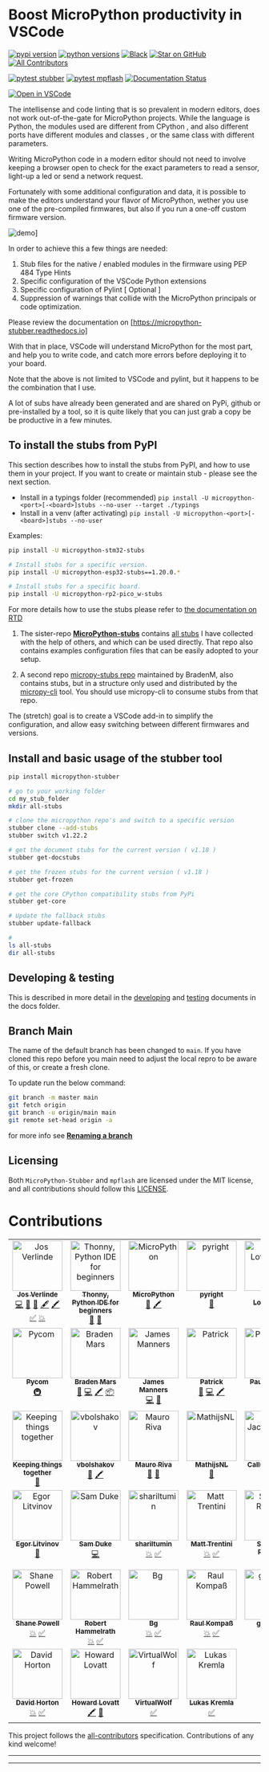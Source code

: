 # Boost MicroPython productivity in VSCode
 
  [![pypi version](https://badgen.net/pypi/v/micropython-stubber)](https://pypi.org/project/micropython-stubber/)
  [![python versions](https://badgen.net/pypi/python/micropython-stubber)](https://badgen.net/pypi/python/micropython-stubber)
  [![Black](https://img.shields.io/badge/code%20style-black-000000.svg)](https://github.com/python/black "Black badge")
  [![Star on GitHub](https://img.shields.io/github/stars/josverl/micropython-stubber.svg?style=social)](https://github.com/josverl/micropython-stubber/stargazers)
  [![All Contributors](https://img.shields.io/badge/all_contributors-19-green.svg?style=flat-square)](#Contributions)
  <!-- break -->
  [![pytest stubber](https://github.com/Josverl/micropython-stubber/actions/workflows/pytest.yml/badge.svg)](https://github.com/Josverl/micropython-stubber/actions/workflows/pytest.yml)
  [![pytest mpflash](https://github.com/Josverl/micropython-stubber/actions/workflows/pytest_mpflash.yml/badge.svg)](https://github.com/Josverl/micropython-stubber/actions/workflows/pytest_mpflash.yml)
  [![Documentation Status](https://readthedocs.org/projects/micropython-stubber/badge/?version=latest)](https://micropython-stubber.readthedocs.io/en/latest/?badge=latest "Document build status badge")
  <!-- break -->
  [![Open in VSCode](https://img.shields.io/static/v1?logo=visualstudiocode&label=&message=Open%20in%20Visual%20Studio%20Code&labelColor=2c2c32&color=007acc&logoColor=007acc
)](https://open.vscode.dev/josverl/micropython-stubber)
  
The intellisense and code linting that is so prevalent in modern editors, does not work out-of-the-gate for MicroPython projects.
While the language is Python, the modules used are different from CPython , and also different ports have different modules and classes , or the same class with different parameters.

Writing MicroPython code in a modern editor should not need to involve keeping a browser open to check for the exact parameters to read a sensor, light-up a led or send a network request.

Fortunately with some additional configuration and data, it is possible to make the editors understand your flavor of MicroPython, wether you use one of the pre-compiled firmwares, but also if you run a one-off custom firmware version.


![demo][]]

In order to achieve this a few things are needed:
1) Stub files for the native / enabled modules in the firmware using PEP 484 Type Hints
2) Specific configuration of the VSCode Python extensions 
3) Specific configuration of Pylint [ Optional ]
4) Suppression of warnings that collide with the MicroPython principals or code optimization.

Please review the documentation on [https://micropython-stubber.readthedocs.io]  

With that in place, VSCode will understand MicroPython for the most part, and help you to write code, and catch more errors before deploying it to your board. 

Note that the above is not limited to VSCode and pylint, but it happens to be the combination that I use. 

A lot of subs have already been generated and are shared on PyPi, github or pre-installed by a tool, so it is quite likely that you can just grab a copy be be productive in a few minutes.

## To install the stubs from PyPI
This section describes how to install the stubs from PyPI, and how to use them in your project.
If you want to create or maintain stub - please see the next section.

- Install in a typings folder (recommended) 
  `pip install -U micropython-<port>[-<board>]stubs --no-user --target ./typings`
- Install in a venv (after activating) 
  `pip install -U micropython-<port>[-<board>]stubs --no-user`

Examples:
``` bash
pip install -U micropython-stm32-stubs

# Install stubs for a specific version.
pip install -U micropython-esp32-stubs==1.20.0.*

# Install stubs for a specific board.
pip install -U micropython-rp2-pico_w-stubs
```

For more details how to use the stubs please refer to [the documentation on RTD](https://micropython-stubs.readthedocs.io/en/latest/20_using.html)


1. The sister-repo [**MicroPython-stubs**][stubs-repo] contains [all stubs][all-stubs] I have collected with the help of others, and which can be used directly.
That repo also contains examples configuration files that can be easily adopted to your setup.

2. A second repo [micropy-stubs repo][stubs-repo2] maintained by BradenM, also contains stubs, but in a structure only used and distributed by the [micropy-cli](#using-micropy-cli) tool.
You should use micropy-cli to consume stubs from that repo.

The (stretch) goal is to create a VSCode add-in to simplify the configuration, and allow easy switching between different firmwares and versions.


## Install and basic usage of the stubber tool

``` bash
pip install micropython-stubber

# go to your working folder 
cd my_stub_folder
mkdir all-stubs

# clone the micropython repo's and switch to a specific version 
stubber clone --add-stubs
stubber switch v1.22.2

# get the document stubs for the current version ( v1.18 )
stubber get-docstubs

# get the frozen stubs for the current version ( v1.18 )
stubber get-frozen

# get the core CPython compatibility stubs from PyPi 
stubber get-core

# Update the fallback stubs
stubber update-fallback

#
ls all-stubs
dir all-stubs
```


## Developing & testing 

This is described in more detail in the [developing](docs/developing.md) and [testing](docs/testing.md)  documents in the docs folder.

## Branch Main
The name of the default branch has been changed to `main`.
If you have cloned this repo before you main need to adjust the local repro to be aware of this, or create a fresh clone.

To update run the below command:  
``` bash
git branch -m master main                    
git fetch origin
git branch -u origin/main main                      
git remote set-head origin -a
```

for more info see [**Renaming a branch**](https://docs.github.com/en/repositories/configuring-branches-and-merges-in-your-repository/managing-branches-in-your-repository/renaming-a-branch#updating-a-local-clone-after-a-branch-name-changes)

## Licensing 

Both `MicroPython-Stubber` and `mpflash` are licensed under the MIT license, and all contributions should follow this [LICENSE](LICENSE).


# Contributions
<!-- spell-checker: disable -->

<!-- ALL-CONTRIBUTORS-LIST:START - Do not remove or modify this section -->
<!-- prettier-ignore-start -->
<!-- markdownlint-disable -->
<table>
  <tbody>
    <tr>
      <td align="center" valign="top" width="14.28%"><a href="https://github.com/Josverl"><img src="https://avatars2.githubusercontent.com/u/981654?v=4?s=100" width="100px;" alt="Jos Verlinde"/><br /><sub><b>Jos Verlinde</b></sub></a><br /><a href="https://github.com/Josverl/micropython-stubber/commits?author=josverl" title="Code">💻</a> <a href="#research-josverl" title="Research">🔬</a> <a href="#ideas-josverl" title="Ideas, Planning, & Feedback">🤔</a> <a href="#content-josverl" title="Content">🖋</a> <a href="#stubs-josverl" title="MicroPython stubs">🖍️</a> <a href="#test-josverl" title="Test">✅</a> <a href="#mpflash-josverl" title="mpflash">💥</a></td>
      <td align="center" valign="top" width="14.28%"><a href="https://thonny.org/"><img src="https://avatars1.githubusercontent.com/u/46202078?v=4?s=100" width="100px;" alt="Thonny, Python IDE for beginners"/><br /><sub><b>Thonny, Python IDE for beginners</b></sub></a><br /><a href="#ideas-thonny" title="Ideas, Planning, & Feedback">🤔</a> <a href="#research-thonny" title="Research">🔬</a></td>
      <td align="center" valign="top" width="14.28%"><a href="https://micropython.org/"><img src="https://avatars1.githubusercontent.com/u/6298560?v=4?s=100" width="100px;" alt="MicroPython"/><br /><sub><b>MicroPython</b></sub></a><br /><a href="#data-micropython" title="Data">🔣</a> <a href="#stubs-micropython" title="MicroPython stubs">🖍️</a></td>
      <td align="center" valign="top" width="14.28%"><a href="https://github.com/microsoft/pyright"><img src="https://avatars.githubusercontent.com/u/6154722?v=4?s=100" width="100px;" alt="pyright"/><br /><sub><b>pyright</b></sub></a><br /><a href="#tool-pyright" title="Tools">🔧</a></td>
      <td align="center" valign="top" width="14.28%"><a href="https://github.com/loboris"><img src="https://avatars3.githubusercontent.com/u/6280349?v=4?s=100" width="100px;" alt="Boris Lovosevic"/><br /><sub><b>Boris Lovosevic</b></sub></a><br /><a href="#data-loboris" title="Data">🔣</a> <a href="#stubs-loboris" title="MicroPython stubs">🖍️</a></td>
      <td align="center" valign="top" width="14.28%"><a href="https://github.com/pfalcon"><img src="https://avatars3.githubusercontent.com/u/500451?v=4?s=100" width="100px;" alt="Paul Sokolovsky"/><br /><sub><b>Paul Sokolovsky</b></sub></a><br /><a href="#data-pfalcon" title="Data">🔣</a> <a href="#stubs-pfalcon" title="MicroPython stubs">🖍️</a></td>
      <td align="center" valign="top" width="14.28%"><a href="https://github.com/pycopy"><img src="https://avatars0.githubusercontent.com/u/67273174?v=4?s=100" width="100px;" alt="pycopy"/><br /><sub><b>pycopy</b></sub></a><br /><a href="#data-pycopy" title="Data">🔣</a> <a href="#stubs-pycopy" title="MicroPython stubs">🖍️</a></td>
    </tr>
    <tr>
      <td align="center" valign="top" width="14.28%"><a href="https://github.com/pycom"><img src="https://avatars2.githubusercontent.com/u/16415153?v=4?s=100" width="100px;" alt="Pycom"/><br /><sub><b>Pycom</b></sub></a><br /><a href="#infra-pycom" title="Infrastructure (Hosting, Build-Tools, etc)">🚇</a></td>
      <td align="center" valign="top" width="14.28%"><a href="https://github.com/BradenM"><img src="https://avatars1.githubusercontent.com/u/5913808?v=4?s=100" width="100px;" alt="Braden Mars"/><br /><sub><b>Braden Mars</b></sub></a><br /><a href="https://github.com/Josverl/micropython-stubber/issues?q=author%3ABradenM" title="Bug reports">🐛</a> <a href="https://github.com/Josverl/micropython-stubber/commits?author=BradenM" title="Code">💻</a> <a href="#stubs-BradenM" title="MicroPython stubs">🖍️</a> <a href="#platform-BradenM" title="Packaging/porting to new platform">📦</a></td>
      <td align="center" valign="top" width="14.28%"><a href="https://binary.com.au/"><img src="https://avatars2.githubusercontent.com/u/175909?v=4?s=100" width="100px;" alt="James Manners"/><br /><sub><b>James Manners</b></sub></a><br /><a href="https://github.com/Josverl/micropython-stubber/commits?author=jmannau" title="Code">💻</a> <a href="https://github.com/Josverl/micropython-stubber/issues?q=author%3Ajmannau" title="Bug reports">🐛</a></td>
      <td align="center" valign="top" width="14.28%"><a href="http://patrickwalters.us/"><img src="https://avatars0.githubusercontent.com/u/4002194?v=4?s=100" width="100px;" alt="Patrick"/><br /><sub><b>Patrick</b></sub></a><br /><a href="https://github.com/Josverl/micropython-stubber/issues?q=author%3Aaskpatrickw" title="Bug reports">🐛</a> <a href="https://github.com/Josverl/micropython-stubber/commits?author=askpatrickw" title="Code">💻</a> <a href="#stubs-askpatrickw" title="MicroPython stubs">🖍️</a></td>
      <td align="center" valign="top" width="14.28%"><a href="https://opencollective.com/pythonseverywhere"><img src="https://avatars3.githubusercontent.com/u/16009100?v=4?s=100" width="100px;" alt="Paul m. p. P."/><br /><sub><b>Paul m. p. P.</b></sub></a><br /><a href="#ideas-pmp-p" title="Ideas, Planning, & Feedback">🤔</a> <a href="#research-pmp-p" title="Research">🔬</a></td>
      <td align="center" valign="top" width="14.28%"><a href="https://github.com/edreamleo"><img src="https://avatars0.githubusercontent.com/u/592928?v=4?s=100" width="100px;" alt="Edward K. Ream"/><br /><sub><b>Edward K. Ream</b></sub></a><br /><a href="#plugin-edreamleo" title="Plugin/utility libraries">🔌</a></td>
      <td align="center" valign="top" width="14.28%"><a href="https://github.com/dastultz"><img src="https://avatars3.githubusercontent.com/u/4334042?v=4?s=100" width="100px;" alt="Daryl Stultz"/><br /><sub><b>Daryl Stultz</b></sub></a><br /><a href="#stubs-dastultz" title="MicroPython stubs">🖍️</a></td>
    </tr>
    <tr>
      <td align="center" valign="top" width="14.28%"><a href="https://github.com/cabletie"><img src="https://avatars1.githubusercontent.com/u/2356734?v=4?s=100" width="100px;" alt="Keeping things together"/><br /><sub><b>Keeping things together</b></sub></a><br /><a href="https://github.com/Josverl/micropython-stubber/issues?q=author%3Acabletie" title="Bug reports">🐛</a></td>
      <td align="center" valign="top" width="14.28%"><a href="https://github.com/vbolshakov"><img src="https://avatars2.githubusercontent.com/u/2453324?v=4?s=100" width="100px;" alt="vbolshakov"/><br /><sub><b>vbolshakov</b></sub></a><br /><a href="https://github.com/Josverl/micropython-stubber/issues?q=author%3Avbolshakov" title="Bug reports">🐛</a> <a href="#stubs-vbolshakov" title="MicroPython stubs">🖍️</a></td>
      <td align="center" valign="top" width="14.28%"><a href="https://lemariva.com/"><img src="https://avatars2.githubusercontent.com/u/15173329?v=4?s=100" width="100px;" alt="Mauro Riva"/><br /><sub><b>Mauro Riva</b></sub></a><br /><a href="#blog-lemariva" title="Blogposts">📝</a> <a href="https://github.com/Josverl/micropython-stubber/issues?q=author%3Alemariva" title="Bug reports">🐛</a></td>
      <td align="center" valign="top" width="14.28%"><a href="https://github.com/MathijsNL"><img src="https://avatars0.githubusercontent.com/u/1612886?v=4?s=100" width="100px;" alt="MathijsNL"/><br /><sub><b>MathijsNL</b></sub></a><br /><a href="https://github.com/Josverl/micropython-stubber/issues?q=author%3AMathijsNL" title="Bug reports">🐛</a></td>
      <td align="center" valign="top" width="14.28%"><a href="http://comingsoon.tm/"><img src="https://avatars0.githubusercontent.com/u/13251689?v=4?s=100" width="100px;" alt="Callum Jacob Hays"/><br /><sub><b>Callum Jacob Hays</b></sub></a><br /><a href="https://github.com/Josverl/micropython-stubber/issues?q=author%3ACallumJHays" title="Bug reports">🐛</a> <a href="#test-CallumJHays" title="Test">✅</a></td>
      <td align="center" valign="top" width="14.28%"><a href="https://github.com/v923z"><img src="https://avatars0.githubusercontent.com/u/1310472?v=4?s=100" width="100px;" alt="Zoltán Vörös"/><br /><sub><b>Zoltán Vörös</b></sub></a><br /><a href="#data-v923z" title="Data">🔣</a></td>
      <td align="center" valign="top" width="14.28%"><a href="https://github.com/vincent-l-j"><img src="https://avatars.githubusercontent.com/u/20021376?v=4?s=100" width="100px;" alt="vincent-l-j"/><br /><sub><b>vincent-l-j</b></sub></a><br /><a href="https://github.com/Josverl/micropython-stubber/commits?author=vincent-l-j" title="Documentation">📖</a></td>
    </tr>
    <tr>
      <td align="center" valign="top" width="14.28%"><a href="https://github.com/yegorLitvinov"><img src="https://avatars.githubusercontent.com/u/20367310?v=4?s=100" width="100px;" alt="Egor Litvinov"/><br /><sub><b>Egor Litvinov</b></sub></a><br /><a href="https://github.com/Josverl/micropython-stubber/issues?q=author%3AyegorLitvinov" title="Bug reports">🐛</a></td>
      <td align="center" valign="top" width="14.28%"><a href="https://github.com/samskiter"><img src="https://avatars.githubusercontent.com/u/1271643?v=4?s=100" width="100px;" alt="Sam Duke"/><br /><sub><b>Sam Duke</b></sub></a><br /><a href="https://github.com/Josverl/micropython-stubber/commits?author=samskiter" title="Code">💻</a></td>
      <td align="center" valign="top" width="14.28%"><a href="https://github.com/shariltumin"><img src="https://avatars.githubusercontent.com/u/186120?v=4?s=100" width="100px;" alt="shariltumin"/><br /><sub><b>shariltumin</b></sub></a><br /><a href="#mpflash-shariltumin" title="mpflash">💥</a> <a href="#test-shariltumin" title="Test">✅</a></td>
      <td align="center" valign="top" width="14.28%"><a href="https://github.com/mattytrentini"><img src="https://avatars.githubusercontent.com/u/194201?v=4?s=100" width="100px;" alt="Matt Trentini"/><br /><sub><b>Matt Trentini</b></sub></a><br /><a href="#mpflash-mattytrentini" title="mpflash">💥</a> <a href="#test-mattytrentini" title="Test">✅</a></td>
      <td align="center" valign="top" width="14.28%"><a href="http://scruss.com/blog/"><img src="https://avatars.githubusercontent.com/u/425706?v=4?s=100" width="100px;" alt="Stewart Russell"/><br /><sub><b>Stewart Russell</b></sub></a><br /><a href="#mpflash-scruss" title="mpflash">💥</a> <a href="#test-scruss" title="Test">✅</a></td>
      <td align="center" valign="top" width="14.28%"><a href="https://www.gitlab.com/alelec"><img src="https://avatars.githubusercontent.com/u/3318786?v=4?s=100" width="100px;" alt="Andrew Leech"/><br /><sub><b>Andrew Leech</b></sub></a><br /><a href="#mpflash-andrewleech" title="mpflash">💥</a> <a href="#test-andrewleech" title="Test">✅</a></td>
      <td align="center" valign="top" width="14.28%"><a href="https://github.com/wovo"><img src="https://avatars.githubusercontent.com/u/9039468?v=4?s=100" width="100px;" alt="Wouter van Ooijen"/><br /><sub><b>Wouter van Ooijen</b></sub></a><br /><a href="#mpflash-wovo" title="mpflash">💥</a> <a href="#test-wovo" title="Test">✅</a></td>
    </tr>
    <tr>
      <td align="center" valign="top" width="14.28%"><a href="https://github.com/shaneapowell"><img src="https://avatars.githubusercontent.com/u/12113620?v=4?s=100" width="100px;" alt="Shane Powell"/><br /><sub><b>Shane Powell</b></sub></a><br /><a href="#mpflash-shaneapowell" title="mpflash">💥</a> <a href="#test-shaneapowell" title="Test">✅</a></td>
      <td align="center" valign="top" width="14.28%"><a href="https://github.com/robert-hh"><img src="https://avatars.githubusercontent.com/u/12476868?v=4?s=100" width="100px;" alt="Robert Hammelrath"/><br /><sub><b>Robert Hammelrath</b></sub></a><br /><a href="#mpflash-robert-hh" title="mpflash">💥</a> <a href="#test-robert-hh" title="Test">✅</a></td>
      <td align="center" valign="top" width="14.28%"><a href="https://github.com/beetlegigg"><img src="https://avatars.githubusercontent.com/u/34552737?v=4?s=100" width="100px;" alt="Bg"/><br /><sub><b>Bg</b></sub></a><br /><a href="#mpflash-beetlegigg" title="mpflash">💥</a> <a href="#test-beetlegigg" title="Test">✅</a></td>
      <td align="center" valign="top" width="14.28%"><a href="https://github.com/rkompass"><img src="https://avatars.githubusercontent.com/u/90282516?v=4?s=100" width="100px;" alt="Raul Kompaß"/><br /><sub><b>Raul Kompaß</b></sub></a><br /><a href="#mpflash-rkompass" title="mpflash">💥</a> <a href="#test-rkompass" title="Test">✅</a></td>
      <td align="center" valign="top" width="14.28%"><a href="https://github.com/garryp4"><img src="https://avatars.githubusercontent.com/u/96994876?v=4?s=100" width="100px;" alt="garryp4"/><br /><sub><b>garryp4</b></sub></a><br /><a href="#mpflash-garryp4" title="mpflash">💥</a> <a href="#test-garryp4" title="Test">✅</a></td>
      <td align="center" valign="top" width="14.28%"><a href="https://github.com/shanepowell-ast"><img src="https://avatars.githubusercontent.com/u/102747617?v=4?s=100" width="100px;" alt="Shane Powell"/><br /><sub><b>Shane Powell</b></sub></a><br /><a href="#mpflash-shanepowell-ast" title="mpflash">💥</a> <a href="#test-shanepowell-ast" title="Test">✅</a></td>
      <td align="center" valign="top" width="14.28%"><a href="https://andypiper.org/"><img src="https://avatars.githubusercontent.com/u/552452?v=4?s=100" width="100px;" alt="Andy Piper"/><br /><sub><b>Andy Piper</b></sub></a><br /><a href="#mpflash-andypiper" title="mpflash">💥</a> <a href="#test-andypiper" title="Test">✅</a></td>
    </tr>
    <tr>
      <td align="center" valign="top" width="14.28%"><a href="https://github.com/DavesCodeMusings"><img src="https://avatars.githubusercontent.com/u/61114342?v=4?s=100" width="100px;" alt="David Horton"/><br /><sub><b>David Horton</b></sub></a><br /><a href="#mpflash-DavesCodeMusings" title="mpflash">💥</a> <a href="#test-DavesCodeMusings" title="Test">✅</a></td>
      <td align="center" valign="top" width="14.28%"><a href="https://github.com/hlovatt"><img src="https://avatars.githubusercontent.com/u/8424169?v=4?s=100" width="100px;" alt="Howard Lovatt"/><br /><sub><b>Howard Lovatt</b></sub></a><br /><a href="#stubs-hlovatt" title="MicroPython stubs">🖍️</a> <a href="#research-hlovatt" title="Research">🔬</a></td>
      <td align="center" valign="top" width="14.28%"><a href="https://virtualwolf.org/"><img src="https://avatars.githubusercontent.com/u/1644623?v=4?s=100" width="100px;" alt="VirtualWolf"/><br /><sub><b>VirtualWolf</b></sub></a><br /><a href="#test-VirtualWolf" title="Test">✅</a></td>
      <td align="center" valign="top" width="14.28%"><a href="https://github.com/lukaskremla"><img src="https://avatars.githubusercontent.com/u/155779787?v=4?s=100" width="100px;" alt="Lukas Kremla"/><br /><sub><b>Lukas Kremla</b></sub></a><br /><a href="#test-lukaskremla" title="Test">✅</a></td>
    </tr>
  </tbody>
</table>

<!-- markdownlint-restore -->
<!-- prettier-ignore-end -->

<!-- ALL-CONTRIBUTORS-LIST:END -->

This project follows the [all-contributors](https://github.com/all-contributors/all-contributors) specification. Contributions of any kind welcome!

----------------------------

--------------------------------



[stubs-repo]:   https://github.com/Josverl/micropython-stubs
[stubs-repo2]:  https://github.com/BradenM/micropy-stubs
[micropython-stubber]: https://github.com/Josverl/micropython-stubber
[micropython-stubs]: https://github.com/Josverl/micropython-stubs#micropython-stubs
[micropy-cli]: https://github.com/BradenM/micropy-cli
[using-the-stubs]: https://github.com/Josverl/micropython-stubs#using-the-stubs
[demo]:         https://github.com/Josverl/micropython-stubber/blob/main/docs/img/demo.gif?raw=true	"demo of writing code using the stubs"
[stub processing order]: https://github.com/Josverl/micropython-stubber/blob/main/docs/img/stuborder_pylance.png?raw=true	"recommended stub processing order"
[naming-convention]: #naming-convention-and-stub-folder-structure
[all-stubs]: https://github.com/Josverl/micropython-stubs/blob/main/firmwares.md
[micropython]: https://github.com/micropython/micropython
[micropython-lib]:  https://github.com/micropython/micropython-lib
[pycopy]: https://github.com/pfalcon/pycopy
[pycopy-lib]: https://github.com/pfalcon/pycopy-lib

